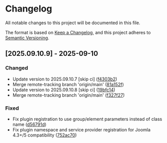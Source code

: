 # Changelog

All notable changes to this project will be documented in this file.

The format is based on [Keep a Changelog](https://keepachangelog.com/en/1.0.0/),
and this project adheres to [Semantic Versioning](https://semver.org/spec/v2.0.0.html).

## [2025.09.10.9] - 2025-09-10

### Changed

* Update version to 2025.09.10.7 [skip ci] ([f4303b2](https://github.com/N6REJ/bears_aichatbot/commit/f4303b2))
* Merge remote-tracking branch 'origin/main' ([81a152f](https://github.com/N6REJ/bears_aichatbot/commit/81a152f))
* Update version to 2025.09.10.8 [skip ci] ([19bfc14](https://github.com/N6REJ/bears_aichatbot/commit/19bfc14))
* Merge remote-tracking branch 'origin/main' ([f327f27](https://github.com/N6REJ/bears_aichatbot/commit/f327f27))

### Fixed

* Fix plugin registration to use group/element parameters instead of class name ([d56791d](https://github.com/N6REJ/bears_aichatbot/commit/d56791d))
* Fix plugin namespace and service provider registration for Joomla 4.3+/5 compatibility ([752ac70](https://github.com/N6REJ/bears_aichatbot/commit/752ac70))

